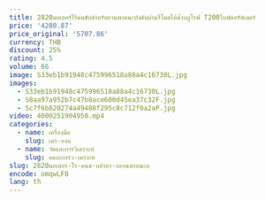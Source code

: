 ```yaml
---
title: 2820มอเตอร์ไร้คนขับสำหรับยานพาหนะบังคับผ่านรีโมตใต้น้ำบลูโรฟ T200ใบพัดทรัสเตอร์
price: '4280.87'
price_original: '5707.86'
currency: THB
discount: 25%
rating: 4.5
volume: 66
image: S33eb1b91948c475996518a88a4c16730L.jpg
images:
  - S33eb1b91948c475996518a88a4c16730L.jpg
  - S8aa97a952b7c47b8ace600d45ea37c32F.jpg
  - Sc7f6b820274a49488f295c8c712f0a2aP.jpg
video: 4000251904950.mp4
categories:
  - name: เครื่องมือ
    slug: เคร-องม
  - name: วัดและการวิเคราะห์
    slug: ดและการว-เคราะห
slug: 2820มอเตอร-ไร-คนข-บสำหร-บยานพาหนะบ
encode: omqwLF8
lang: th
---
```

  